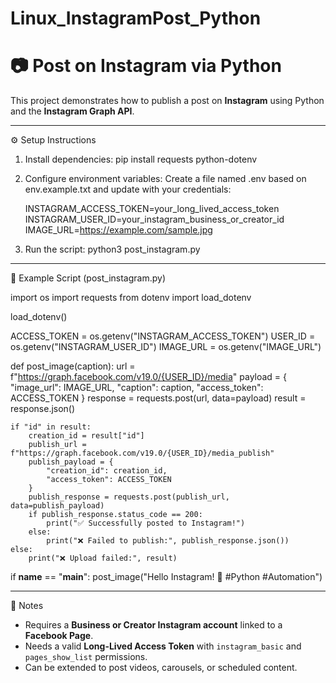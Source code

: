 # Linux_InstagramPost_Python

# 📷 Post on Instagram via Python

This project demonstrates how to publish a post on **Instagram** using Python and the **Instagram Graph API**.

---

⚙️ Setup Instructions

1. Install dependencies:
   pip install requests python-dotenv

2. Configure environment variables:
   Create a file named .env based on env.example.txt and update with your credentials:

   INSTAGRAM_ACCESS_TOKEN=your_long_lived_access_token
   INSTAGRAM_USER_ID=your_instagram_business_or_creator_id
   IMAGE_URL=https://example.com/sample.jpg

3. Run the script:
   python3 post_instagram.py

---

📜 Example Script (post_instagram.py)

import os
import requests
from dotenv import load_dotenv

load_dotenv()

ACCESS_TOKEN = os.getenv("INSTAGRAM_ACCESS_TOKEN")
USER_ID = os.getenv("INSTAGRAM_USER_ID")
IMAGE_URL = os.getenv("IMAGE_URL")

def post_image(caption):
    url = f"https://graph.facebook.com/v19.0/{USER_ID}/media"
    payload = {
        "image_url": IMAGE_URL,
        "caption": caption,
        "access_token": ACCESS_TOKEN
    }
    response = requests.post(url, data=payload)
    result = response.json()

    if "id" in result:
        creation_id = result["id"]
        publish_url = f"https://graph.facebook.com/v19.0/{USER_ID}/media_publish"
        publish_payload = {
            "creation_id": creation_id,
            "access_token": ACCESS_TOKEN
        }
        publish_response = requests.post(publish_url, data=publish_payload)
        if publish_response.status_code == 200:
            print("✅ Successfully posted to Instagram!")
        else:
            print("❌ Failed to publish:", publish_response.json())
    else:
        print("❌ Upload failed:", result)

if __name__ == "__main__":
    post_image("Hello Instagram! 🚀 #Python #Automation")

---

📌 Notes
- Requires a **Business or Creator Instagram account** linked to a **Facebook Page**.
- Needs a valid **Long-Lived Access Token** with `instagram_basic` and `pages_show_list` permissions.
- Can be extended to post videos, carousels, or scheduled content.

